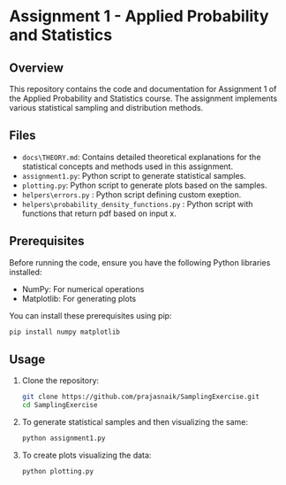 # Assignment 1 - Applied Probability and Statistics

## Overview

This repository contains the code and documentation for Assignment 1 of the Applied Probability and Statistics course. The assignment implements various statistical sampling and distribution methods.

## Files

- `docs\THEORY.md`: Contains detailed theoretical explanations for the statistical concepts and methods used in this assignment.
- `assignment1.py`: Python script to generate statistical samples.
- `plotting.py`: Python script to generate plots based on the samples.
- `helpers\errors.py` : Python script defining custom exeption.
- `helpers\probability_density_functions.py` : Python script with functions that return pdf based on input x. 

## Prerequisites

Before running the code, ensure you have the following Python libraries installed:

- NumPy: For numerical operations
- Matplotlib: For generating plots

You can install these prerequisites using pip:

```bash
pip install numpy matplotlib
```

## Usage

1. Clone the repository:
    ```bash
    git clone https://github.com/prajasnaik/SamplingExercise.git
    cd SamplingExercise
    ```

2. To generate statistical samples and then visualizing the same:
    ```bash
    python assignment1.py
    ```

3. To create plots visualizing the data:
    ```bash
    python plotting.py
    ```
